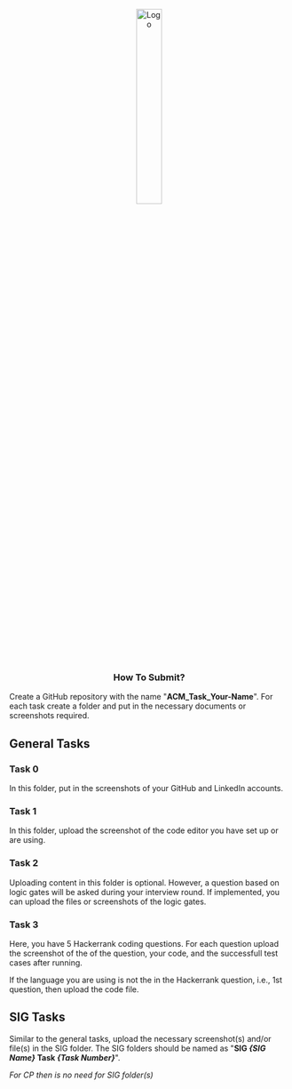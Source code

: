 <p align="center">
    
<a href="https://aseam.acm.org/">
    <img src="https://acm-amritapuri.vercel.app/_next/image?url=%2F_next%2Fstatic%2Fmedia%2Fwebsite_logo.a78de4d0.png&w=256&q=75" alt="Logo" width=30%>
  </a>

  <h3 align="center">How To Submit?</h3>
</p>

Create a GitHub repository with the name "**ACM_Task_Your-Name**". For each task create a folder and put in the necessary documents or screenshots required.

## General Tasks
### Task 0
In this folder, put in the screenshots of your GitHub and LinkedIn accounts.


### Task 1
In this folder, upload the screenshot of the code editor you  have set up or are using.


### Task 2
Uploading content in this folder is optional. However, a question based on logic gates will be asked during your interview round. If implemented, you can upload the files or screenshots of the logic gates. 


### Task 3
Here, you have 5 Hackerrank coding questions. For each question upload the screenshot of the of the question, your code, and the successfull test cases after running.


If the language you are using is not the in the Hackerrank question, i.e., 1st question, then upload the code file.


## SIG Tasks
Similar to the general tasks, upload the necessary screenshot(s) and/or file(s) in the SIG folder. The SIG folders should be named as "**SIG *{SIG Name}* Task *{Task Number}***".


*For CP then is no need for SIG folder(s)*